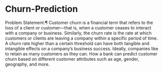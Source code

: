 # Churn-Prediction
Problem Statement:¶
Customer churn is a financial term that refers to the loss of a client or customer—that is, when a customer ceases to interact with a company or business. Similarly, the churn rate is the rate at which customers or clients are leaving a company within a specific period of time. A churn rate higher than a certain threshold can have both tangible and intangible effects on a company’s business success. Ideally, companies like to retain as many customers as they can.
How a bank can predict customer churn based on different customer attributes such as age, gender, geography, and more.
